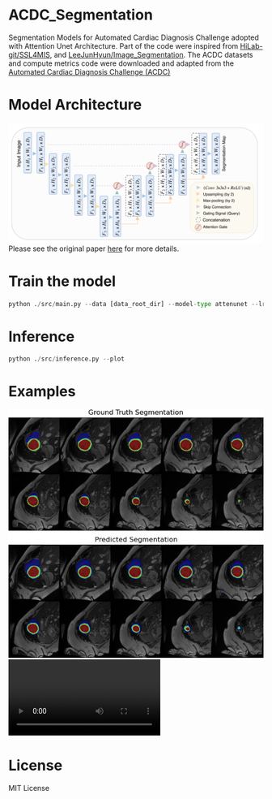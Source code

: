 # ACDC_Segmentation
Segmentation Models for Automated Cardiac Diagnosis Challenge adopted with Attention Unet Architecture. Part of the code were inspired from [HiLab-git/SSL4MIS](https://github.com/HiLab-git/SSL4MIS.git), and [LeeJunHyun/Image_Segmentation](https://github.com/LeeJunHyun/Image_Segmentation.git). The ACDC datasets and compute metrics code were downloaded and adapted from the [Automated Cardiac Diagnosis Challenge (ACDC)](https://www.creatis.insa-lyon.fr/Challenge/acdc/)
# Model Architecture
![Alt text](https://github.com/yangyin3027/ACDC_Segmentation/blob/main/src/examples/attenunet.png)
Please see the original paper [here](https://arxiv.org/abs/1804.03999) for more details. 
# Train the model
```python
python ./src/main.py --data [data_root_dir] --model-type attenunet --lr 0.001 --init kaiming --loss dicece
```
# Inference
```python
python ./src/inference.py --plot
```
# Examples
![Alt text](https://github.com/yangyin3027/ACDC_Segmentation/blob/main/src/examples/predicted.png)
![Alt text](https://github.com/yangyin3027/ACDC_Segmentation/blob/main/src/examples/seg.mp4)

# License
MIT License


